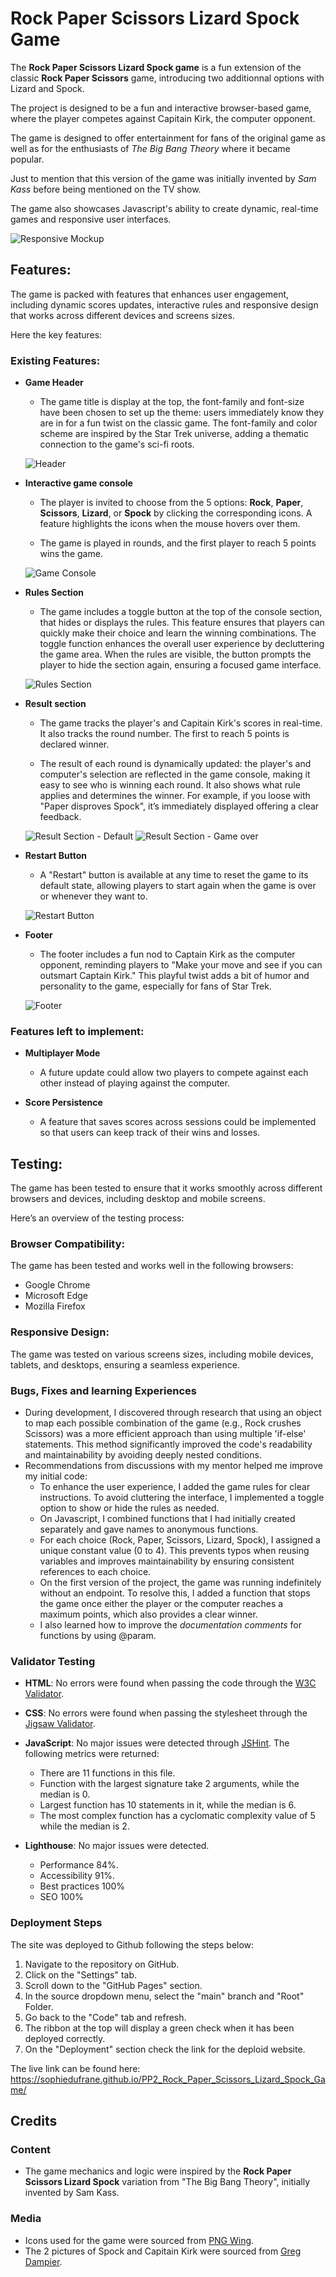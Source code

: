 # Rock Paper Scissors Lizard Spock Game

The **Rock Paper Scissors Lizard Spock game** is a fun extension of the classic **Rock Paper Scissors** game, introducing two additionnal options with Lizard and Spock.

The project is designed to be a fun and interactive browser-based game, where the player competes against Capitain Kirk, the computer opponent.

The game is designed to offer entertainment for fans of the original game as well as for the enthusiasts of *The Big Bang Theory* where it became popular.
 
Just to mention that this version of the game was initially invented by *Sam Kass* before being mentioned on the TV show.

The game also showcases Javascript's ability to create dynamic, real-time games and responsive user interfaces.

![Responsive Mockup](assets/media/rock_paper_scissors_mockup.png)

## Features:

The game is packed with features that enhances user engagement, including dynamic scores updates, interactive rules and responsive design that works across different devices and screens sizes.

Here the key features:

### Existing Features:

- **Game Header**
  - The game title is display at the top, the font-family and font-size have been chosen to set up the theme: users immediately know they are in for a fun twist on the classic game. The font-family and color scheme are inspired by the Star Trek universe, adding a thematic connection to the game's sci-fi roots.

  ![Header](assets/media/rock_paper_scissors_header.png)

- **Interactive game console**
  - The player is invited to choose from the 5 options: **Rock**, **Paper**, **Scissors**, **Lizard**, or **Spock** by clicking the corresponding icons. A feature highlights the icons when the mouse hovers over them.

  - The game is played in rounds, and the first player to reach 5 points wins the game.

  ![Game Console](assets/media/rock_paper_scissors_console.png)

- **Rules Section**
  - The game includes a toggle button at the top of the console section, that hides or displays the rules. This feature ensures that players can quickly make their choice and learn the winning combinations. The toggle function enhances the overall user experience by decluttering the game area. When the rules are visible, the button prompts the player to hide the section again, ensuring a focused game interface.

  ![Rules Section](assets/media/rock_paper_scissors_toggle_rules.png)

- **Result section**
  - The game tracks the player's and Capitain Kirk's scores in real-time. It also tracks the round number. The first to reach 5 points is declared winner. 

  - The result of each round is dynamically updated: the player's and computer's selection are reflected in the game console, making it easy to see who is winning each round. It also shows what rule applies and determines the winner. 
  For example, if you loose with "Paper disproves Spock", it’s immediately displayed offering a clear feedback.

  ![Result Section - Default](assets/media/rock_paper_scissors_result_section_default.png)
  ![Result Section - Game over](assets/media/rock_paper_scissors_result_section_game_over.png)

- **Restart Button**
  - A "Restart" button is available at any time to reset the game to its default state, allowing players to start again when the game is over or whenever they want to.

  ![Restart Button](assets/media/rock_paper_scissors_restart_button.png)

- **Footer**
  - The footer includes a fun nod to Captain Kirk as the computer opponent, reminding players to "Make your move and see if you can outsmart Captain Kirk." This playful twist adds a bit of humor and personality to the game, especially for fans of Star Trek.

  ![Footer](assets/media/rock_paper_scissors_footer.png)


### Features left to implement:

- **Multiplayer Mode**
  - A future update could allow two players to compete against each other instead of playing against the computer.

- **Score Persistence**
  - A feature that saves scores across sessions could be implemented so that users can keep track of their wins and losses.

## Testing:

The game has been tested to ensure that it works smoothly across different browsers and devices, including desktop and mobile screens. 

Here’s an overview of the testing process:

### Browser Compatibility:

The game has been tested and works well in the following browsers:
- Google Chrome
- Microsoft Edge
- Mozilla Firefox

### Responsive Design:

The game was tested on various screens sizes, including mobile devices, tablets, and desktops, ensuring a seamless experience.

### Bugs, Fixes and learning Experiences

- During development, I discovered through research that using an object to map each possible combination of the game (e.g., Rock crushes Scissors) was a more efficient approach than using multiple 'if-else' statements. This method significantly improved the code's readability and maintainability by avoiding deeply nested conditions.
- Recommendations from discussions with my mentor helped me improve my initial code:
  - To enhance the user experience, I added the game rules for clear instructions. To avoid cluttering the interface, I implemented a toggle option to show or hide the rules as needed.
  - On Javascript, I combined functions that I had initially created separately and gave names to anonymous functions.
  - For each choice (Rock, Paper, Scissors, Lizard, Spock), I assigned a unique constant value (0 to 4). This prevents typos when reusing variables and improves maintainability by ensuring consistent references to each choice.
  - On the first version of the project, the game was running indefinitely without an endpoint. To resolve this, I added a function that stops the game once either the player or the computer reaches a maximum points, which also provides a clear winner.
  - I also learned how to improve the *documentation comments* for functions by using @param.

### Validator Testing

- **HTML**: No errors were found when passing the code through the [W3C Validator](https://validator.w3.org/).
- **CSS**: No errors were found when passing the stylesheet through the [Jigsaw Validator](https://jigsaw.w3.org/css-validator/).
- **JavaScript**: No major issues were detected through [JSHint](https://jshint.com/).
The following metrics were returned:
  - There are 11 functions in this file.
  - Function with the largest signature take 2 arguments, while the median is 0.
  - Largest function has 10 statements in it, while the median is 6.
  - The most complex function has a cyclomatic complexity value of 5 while the median is 2.

- **Lighthouse**: No major issues were detected.
    - Performance 84%.
    - Accessibility 91%.
    - Best practices 100%
    - SEO 100%

### Deployment Steps

The site was deployed to Github following the steps below:

1. Navigate to the repository on GitHub.
2. Click on the "Settings" tab.
3. Scroll down to the "GitHub Pages" section.
4. In the source dropdown menu, select the "main" branch and "Root" Folder.
5. Go back to the "Code" tab and refresh.
6. The ribbon at the top will display a green check when it has been deployed correctly.
7. On the "Deployment" section check the link for the deploid website.

The live link can be found here: https://sophiedufrane.github.io/PP2_Rock_Paper_Scissors_Lizard_Spock_Game/

## Credits


### Content

- The game mechanics and logic were inspired by the **Rock Paper Scissors Lizard Spock** variation from "The Big Bang Theory", initially invented by Sam Kass.
  
### Media

- Icons used for the game were sourced from [PNG Wing](https://www.pngwing.com/en/free-png-pzysy).
- The 2 pictures of Spock and Capitain Kirk were sourced from [Greg Dampier](https://www.gregdampier.com/comics/color/captain-kirk-spock-star-trek).